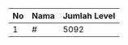 | No | Nama            | Jumlah Level |
|----|-----------------|--------------|
| 1  | #    |    5092        |
